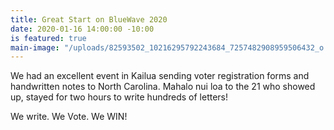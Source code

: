 ```yaml
---
title: Great Start on BlueWave 2020
date: 2020-01-16 14:00:00 -10:00
is featured: true
main-image: "/uploads/82593502_10216295792243684_7257482908959506432_o.jpg"
---
```


We had an excellent event in Kailua sending voter registration forms and handwritten notes to North Carolina. Mahalo nui loa to the 21 who showed up, stayed for two hours to write hundreds of letters! 

We write. We Vote. We WIN!